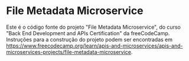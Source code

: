 # File Metadata Microservice

Este é o código fonte do projeto "File Metadata Microservice", do curso "Back End Development and APIs Certification" da freeCodeCamp. Instruções para a construção do projeto podem ser encontradas em https://www.freecodecamp.org/learn/apis-and-microservices/apis-and-microservices-projects/file-metadata-microservice.
